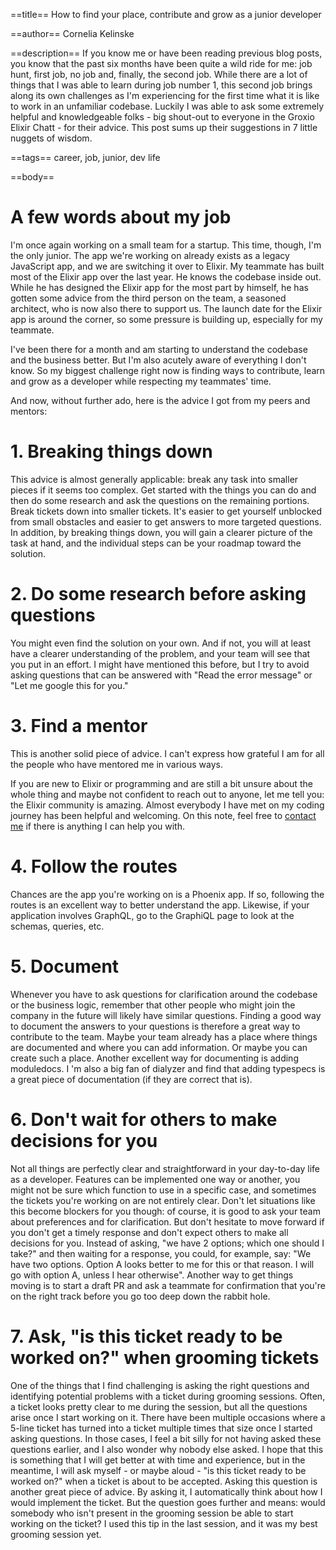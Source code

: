 ==title==
How to find your place, contribute and grow as a junior developer 

==author==
Cornelia Kelinske

==description==
If you know me or have been reading previous blog posts, you know that the past six months have been quite a wild ride for me: job hunt, first job,
no job and, finally, the second job. While there are a lot of things that I was able to learn during job number 1, this second job brings along its own challenges as I'm experiencing for the first time what it is like to work in an unfamiliar codebase. Luckily I was able to ask some extremely helpful and knowledgeable folks - big shout-out to everyone in the Groxio Elixir Chatt - for their advice. This post sums up their suggestions in 7 little nuggets of wisdom.

==tags==
career, job, junior, dev life


==body==

# A few words about my job


I'm once again working on a small team for a startup. This time, though, I'm the only junior. The app we're working on already exists as a legacy JavaScript app, and we are switching it over to Elixir. My teammate has built most of the Elixir app over the last year. He knows the codebase inside out. While he has designed the Elixir app for the most part by himself, he has gotten some advice from the third person on the team, a seasoned architect, who is now also there to support us. The launch date for the Elixir app is around the corner, so some pressure is building up, especially for my teammate. 

I've been there for a month and am starting to understand the codebase and the business better. But I'm also acutely aware of everything I don't know. So my biggest challenge right now is finding ways to contribute, learn and grow as a developer while respecting my teammates' time. 

And now, without further ado, here is the advice I got from my peers and mentors:


# 1. Breaking things down


This advice is almost generally applicable: break any task into smaller pieces if it seems too complex. Get started with the things you can do and then do some research and ask the questions on the remaining portions. Break tickets down into smaller tickets. It's easier to get yourself unblocked from small obstacles and easier to get answers to more targeted questions. In addition, by breaking things down, you will gain a clearer picture of the task at hand, and the individual steps can be your roadmap toward the solution.


# 2. Do some research before asking questions


You might even find the solution on your own. And if not, you will at least have a clearer understanding of the problem, and your team will see that you put in an effort. I might have mentioned this before, but I try to avoid asking questions that can be answered with "Read the error message" or "Let me google this for you."


# 3. Find a mentor


This is another solid piece of advice. I can't express how grateful I am for all the people who have mentored me in various ways.

If you are new to Elixir or programming and are still a bit unsure about the whole thing and maybe not confident to reach out to anyone, let me tell you: the Elixir community is amazing. Almost everybody I have met on my coding journey has been helpful and welcoming. On this note, feel free to [contact me](https://connie.codes/contact) if there is anything I can help you with.


# 4. Follow the routes 


Chances are the app you're working on is a Phoenix app. If so, following the routes is an excellent way to better understand the app. Likewise, if your application involves GraphQL, go to the GraphiQL page to look at the schemas, queries, etc.


# 5. Document


Whenever you have to ask questions for clarification around the codebase or the business logic, remember that other people who might join the company in the future will likely have similar questions. Finding a good way to document the answers to your questions is therefore a great way to contribute to the team. Maybe your team already has a place where things are documented and where you can add information. Or maybe you can create such a place. Another excellent way for documenting is adding moduledocs. I 'm also a big fan of dialyzer and find that adding typespecs is a great piece of documentation (if they are correct that is).


# 6. Don't wait for others to make decisions for you


Not all things are perfectly clear and straightforward in your day-to-day life as a developer. Features can be implemented one way or another, you might not be sure which function to use in a specific case, and sometimes the tickets you're working on are not entirely clear. Don't let situations like this become blockers for you though: of course, it is good to ask your team about preferences and for clarification. But don't hesitate to move forward if you don't get a timely response and don't expect others to make all decisions for you. Instead of asking, "we have 2 options; which one should I take?" and then waiting for a response, you could, for example, say: "We have two options. Option A looks better to me for this or that reason. I will go with option A, unless I hear otherwise". Another way to get things moving is to start a draft PR and ask a teammate for confirmation that you're on the right track before you go too deep down the rabbit hole.


# 7. Ask, "is this ticket ready to be worked on?" when grooming tickets


One of the things that I find challenging is asking the right questions and identifying potential problems with a ticket during grooming sessions. Often, a ticket looks pretty clear to me during the session, but all the questions arise once I start working on it. There have been multiple occasions where a 5-line ticket has turned into a ticket multiple times that size once I started asking questions. In those cases, I feel a bit silly for not having asked these questions earlier, and I also wonder why nobody else asked. I hope that this is something that I will get better at with time and experience, but in the meantime, I will ask myself - or maybe aloud - "is this ticket ready to be worked on?" when a ticket is about to be accepted. Asking this question is another great piece of advice. By asking it, I automatically think about how I would implement the ticket. But the question goes further and means: would somebody who isn't present in the grooming session be able to start working on the ticket? I used this tip in the last session, and it was my best grooming session yet.


